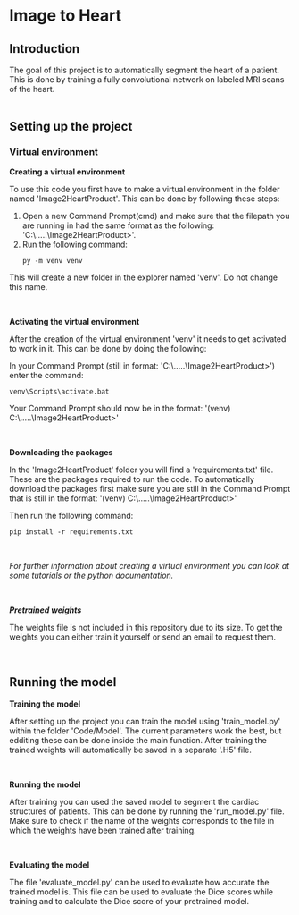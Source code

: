 # Image to Heart 
## Introduction
The goal of this project is to automatically segment the heart of a patient. This is done by training a   fully convolutional network on labeled MRI scans of the heart.  
<br/>

## Setting up the project

### Virtual environment

**Creating a virtual environment**

To use this code you first have to make a virtual environment in the folder named 'Image2HeartProduct'. This can be done by following these steps:

1. Open a new Command Prompt(cmd) and make sure that the filepath you are running in had the same format as the following: 'C:\\.....\Image2HeartProduct>'.
2. Run the following command:
   ```
   py -m venv venv
   ```
This will create a new folder in the explorer named 'venv'. Do not change this name.

<br/>

**Activating the virtual environment** 

After the creation of the virtual environment 'venv' it needs to get activated to work in it. This can be done by doing the following:

In your Command Prompt (still in format: 'C:\\.....\Image2HeartProduct>') enter the command:
```
venv\Scripts\activate.bat
```
Your Command Prompt should now be in the format:  '(venv) C:\\.....\Image2HeartProduct>'

<br/>

**Downloading the packages**

In the 'Image2HeartProduct' folder you will find a 'requirements.txt' file. These are the packages required to run the code. To automatically download the packages first make sure you are still in the Command Prompt that is still in the format:  '(venv) C:\\.....\Image2HeartProduct>'

Then run the following command:

```
pip install -r requirements.txt
```
<br/>

*For further information about creating a virtual environment you can look at some tutorials or the python documentation.*

<br/>

***Pretrained weights***

The weights file is not included in this repository due to its size. To get the weights you can either train it yourself or send an email to request them. 

<br/>

## Running the model

**Training the model**

After setting up the project you can train the model using 'train_model.py' within the folder 'Code/Model'. The current parameters work the best, but edditing these can be done inside the main function. After training the trained weights will automatically be saved in a separate '.H5' file.

<br/>

**Running the model**

After training you can used the saved model to segment the cardiac structures of patients. This can be done by running the 'run_model.py' file. Make sure to check if the name of the weights corresponds to the file in which the weights have been trained after training.

<br/>

**Evaluating the model**

The file 'evaluate_model.py' can be used to evaluate how accurate the trained model is. This file can be used  to evaluate the Dice scores while training and to calculate the Dice score of your pretrained model.
